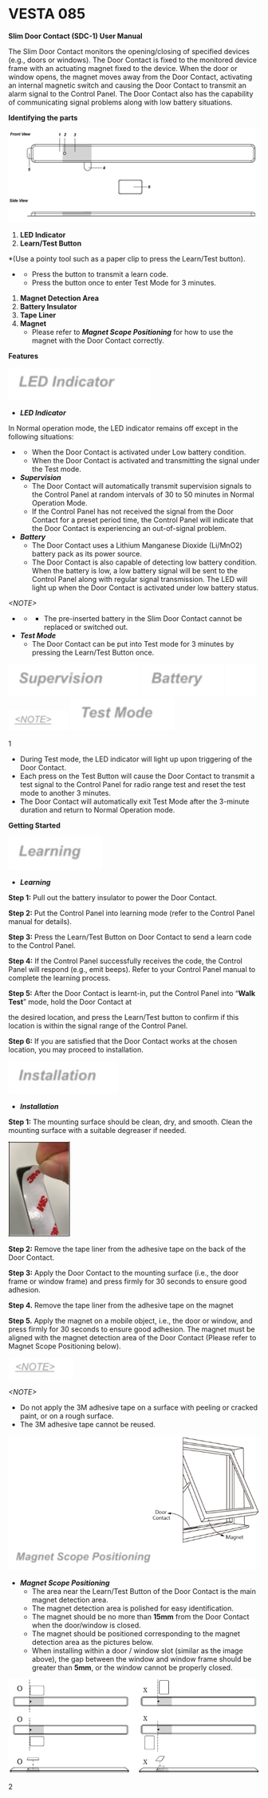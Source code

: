 # VESTA 085

**Slim Door Contact (SDC-1) User Manual**

The Slim Door Contact monitors the opening/closing of specified devices (e.g., doors or windows). The Door Contact is fixed to the monitored device frame with an actuating magnet fixed to the device. When the door or window opens, the magnet moves away from the Door Contact, activating an internal magnetic switch and causing the Door Contact to transmit an alarm signal to the Control Panel. The Door Contact also has the capability of communicating signal problems along with low battery situations.

**Identifying the parts**

![](<.gitbook/assets/0 (46).jpeg>)

1. **LED Indicator**
2. **Learn/Test Button**

\*(Use a pointy tool such as a paper clip to press the Learn/Test button).

*
  * Press the button to transmit a learn code.
  * Press the button once to enter Test Mode for 3 minutes.

1. **Magnet Detection Area**
2. **Battery Insulator**
3. **Tape Liner**
4. **Magnet**
   * Please refer to _**Magnet Scope Positioning**_ for how to use the magnet with the Door Contact correctly.

**Features**

![](<.gitbook/assets/1 (39).jpeg>)

* _**LED Indicator**_

In Normal operation mode, the LED indicator remains off except in the following situations:

*
  * When the Door Contact is activated under Low battery condition.
  * When the Door Contact is activated and transmitting the signal under the Test mode.
* _**Supervision**_
  * The Door Contact will automatically transmit supervision signals to the Control Panel at random intervals of 30 to 50 minutes in Normal Operation Mode.
  * If the Control Panel has not received the signal from the Door Contact for a preset period time, the Control Panel will indicate that the Door Contact is experiencing an out-of-signal problem.
* _**Battery**_
  * The Door Contact uses a Lithium Manganese Dioxide (Li/MnO2) battery pack as its power source.
  * The Door Contact is also capable of detecting low battery condition. When the battery is low, a low battery signal will be sent to the Control Panel along with regular signal transmission. The LED will light up when the Door Contact is activated under low battery status.

_\<NOTE>_

*
  *
    * The pre-inserted battery in the Slim Door Contact cannot be replaced or switched out.
* _**Test Mode**_
  * The Door Contact can be put into Test mode for 3 minutes by pressing the Learn/Test Button once.

![](<.gitbook/assets/2 (32).jpeg>) ![](<.gitbook/assets/3 (31).jpeg>) ![](<.gitbook/assets/4 (34).jpeg>) ![](<.gitbook/assets/5 (43).png>) ![](<.gitbook/assets/6 (30).jpeg>)

1

* During Test mode, the LED indicator will light up upon triggering of the Door Contact.
* Each press on the Test Button will cause the Door Contact to transmit a test signal to the Control Panel for radio range test and reset the test mode to another 3 minutes.
* The Door Contact will automatically exit Test Mode after the 3-minute duration and return to Normal Operation mode.

**Getting Started**

![](<.gitbook/assets/7 (26).jpeg>)

* _**Learning**_

**Step 1:** Pull out the battery insulator to power the Door Contact.

**Step 2:** Put the Control Panel into learning mode (refer to the Control Panel manual for details).

**Step 3:** Press the Learn/Test Button on Door Contact to send a learn code to the Control Panel.

**Step 4:** If the Control Panel successfully receives the code, the Control Panel will respond (e.g., emit beeps). Refer to your Control Panel manual to complete the learning process.

**Step 5:** After the Door Contact is learnt-in, put the Control Panel into “**Walk Test**” mode, hold the Door Contact at

the desired location, and press the Learn/Test button to confirm if this location is within the signal range of the Control Panel.

**Step 6:** If you are satisfied that the Door Contact works at the chosen location, you may proceed to installation.

![](<.gitbook/assets/8 (19).jpeg>)

* _**Installation**_

**Step 1:** The mounting surface should be clean, dry, and smooth. Clean the mounting surface with a suitable degreaser if needed.

![](<.gitbook/assets/9 (28).png>)

**Step 2:** Remove the tape liner from the adhesive tape on the back of the Door Contact.

**Step 3:** Apply the Door Contact to the mounting surface (i.e., the door frame or window frame) and press firmly for 30 seconds to ensure good adhesion.

**Step 4.** Remove the tape liner from the adhesive tape on the magnet

**Step 5.** Apply the magnet on a mobile object, i.e., the door or window, and press firmly for 30 seconds to ensure good adhesion. The magnet must be aligned with the magnet detection area of the Door Contact (Please refer to Magnet Scope Positioning below).

![](<.gitbook/assets/10 (25).png>)

_\<NOTE>_

* Do not apply the 3M adhesive tape on a surface with peeling or cracked paint, or on a rough surface.
* The 3M adhesive tape cannot be reused.

![](<.gitbook/assets/11 (20).png>)

* _**Magnet Scope Positioning**_
  * The area near the Learn/Test Button of the Door Contact is the main magnet detection area.
  * The magnet detection area is polished for easy identification.
  * The magnet should be no more than **15mm** from the Door Contact when the door/window is closed.
  * The magnet should be positioned corresponding to the magnet detection area as the pictures below.
  * When installing within a door / window slot (similar as the image above), the gap between the window and window frame should be greater than **5mm**, or the window cannot be properly closed.

![](<.gitbook/assets/12 (14).jpeg>)

2
